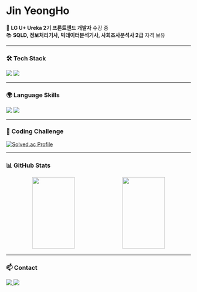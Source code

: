 <h1>Jin YeongHo</h1>

🌱 **LG U+ Ureka 2기 프론트엔드 개발자** 수강 중  
📚 **SQLD, 정보처리기사, 빅데이터분석기사, 사회조사분석사 2급** 자격 보유  

---

### 🛠 Tech Stack  
<p>
  <img src="https://img.shields.io/badge/Python-3776AB?style=flat&logo=python&logoColor=white"/>
  <img src="https://img.shields.io/badge/Android%20Studio-3DDC84?style=flat&logo=android-studio&logoColor=white"/>
</p>

---

### 🌍 Language Skills  
<p>
  <img src="https://img.shields.io/badge/TOEIC-750-blue?style=flat&logo=google-translate&logoColor=white"/>
  <img src="https://img.shields.io/badge/JLPT_N2-FFA500?style=flat&logo=notion&logoColor=white"/>
</p>

---

### 🎯 Coding Challenge  
[![Solved.ac Profile](http://mazassumnida.wtf/api/v2/generate_badge?boj=kuru2141)](https://solved.ac/kuru2141)

---

### 📊 GitHub Stats  
<div align="center">
  <img src="https://github-readme-stats.vercel.app/api?username=kuru2141&show_icons=true&theme=radical" width="48%" height="195px"/>
  <img src="https://github-readme-streak-stats.herokuapp.com/?user=kuru2141&theme=radical" width="48%" height="195px"/>
</div>

---

### 📫 Contact  
<p>
  <a href="mailto:jinyh2141@gmail.com">
    <img src="https://img.shields.io/badge/Gmail-D14836?style=flat&logo=gmail&logoColor=white"/>
  </a>
  <a href="https://www.instagram.com/jinyh2141">
    <img src="https://img.shields.io/badge/Instagram-E4405F?style=flat&logo=instagram&logoColor=white"/>
  </a>
</p>
